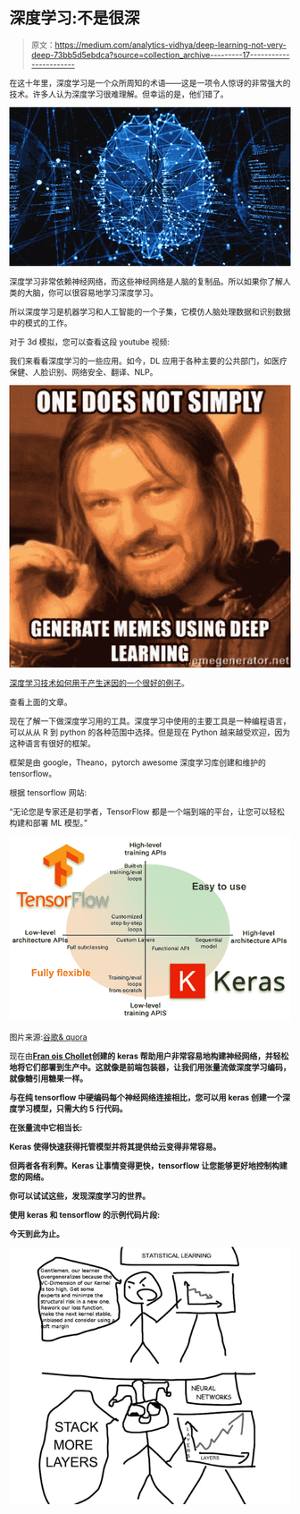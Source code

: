 # 深度学习:不是很深

> 原文：<https://medium.com/analytics-vidhya/deep-learning-not-very-deep-73bb5d5ebdca?source=collection_archive---------17----------------------->

在这十年里，深度学习是一个众所周知的术语——这是一项令人惊讶的非常强大的技术。许多人认为深度学习很难理解。但幸运的是，他们错了。

![](img/78ad621c76256da458357710ceff51af.png)

深度学习非常依赖神经网络，而这些神经网络是人脑的复制品。所以如果你了解人类的大脑，你可以很容易地学习深度学习。

所以深度学习是机器学习和人工智能的一个子集，它模仿人脑处理数据和识别数据中的模式的工作。

对于 3d 模拟，您可以查看这段 youtube 视频:

我们来看看深度学习的一些应用。如今，DL 应用于各种主要的公共部门，如医疗保健、人脸识别、网络安全、翻译、NLP。

![](img/413578f9553f792dd6ccef18de255cb9.png)

[深度学习技术如何用于产生迷因的一个很好的例子](http://bit.ly/meme_deep_learning_system)。

查看上面的文章。

现在了解一下做深度学习用的工具。深度学习中使用的主要工具是一种编程语言，可以从从 R 到 python 的各种范围中选择。但是现在 Python 越来越受欢迎，因为这种语言有很好的框架。

框架是由 google，Theano，pytorch awesome 深度学习库创建和维护的 tensorflow。

根据 tensorflow 网站:

“无论您是专家还是初学者，TensorFlow 都是一个端到端的平台，让您可以轻松构建和部署 ML 模型。”

![](img/faa217da02dcc9d11c4bd5716a0ee6db.png)

图片来源:[谷歌& quora](https://www.quora.com/Is-Keras-better-than-Tensorflow-for-deep-learning)

现在由[**Fran ois Chollet**](https://www.google.com/search?client=ubuntu&hs=gRz&sxsrf=ACYBGNTzq8CTDYpbm_egtiBfr3uKfTY1jw:1578828807060&q=Fran%C3%A7ois+Chollet&stick=H4sIAAAAAAAAAOPgE-LVT9c3NEw2LDIqKssrUIJwMyxNsspNCpK0NDLKrfST83NyUpNLMvPz9Ivz00rKE4tSrfKLMtMz8xJzFBJLSzLyi4oXsQq6FSXmHV6en1ms4JwB0lECAHAnyrdeAAAA&sa=X&ved=2ahUKEwiquNLR-_3mAhUJWCsKHUbvDYMQmxMoATB8egQIahAL&cshid=1578829027417136)**创建的 keras 帮助用户非常容易地构建神经网络，并轻松地将它们部署到生产中。这就像是前端包装器，让我们用张量流做深度学习编码，就像糖引用糖果一样。**

**与在纯 tensorflow 中硬编码每个神经网络连接相比，您可以用 keras 创建一个深度学习模型，只需大约 5 行代码。**

**在张量流中它相当长:**

**Keras 使得快速获得托管模型并将其提供给云变得非常容易。**

**但两者各有利弊。Keras 让事情变得更快，tensorflow 让您能够更好地控制构建您的网络。**

**你可以试试这些，发现深度学习的世界。**

**使用 keras 和 tensorflow 的示例代码片段:**

**今天到此为止。**

**![](img/a1081aa8a8995d3ed24278480fcfd0de.png)**